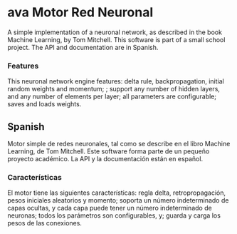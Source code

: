 ava Motor Red Neuronal
=======================
A simple implementation of a neuronal network, as described in the book Machine Learning, by Tom Mitchell.
This software is part of a small school project. The API and documentation are in Spanish.

### Features
This neuronal network engine features: delta rule, backpropagation, initial random weights and momentum; ; support any number of hidden layers, and any number of elements per layer; all parameters are configurable; saves and loads weights.

Spanish
-------
Motor simple de redes neuronales, tal como se describe en el libro Machine Learning, de Tom Mitchell.
Este software forma parte de un pequeño proyecto académico. La API y la documentación están en español.

### Características
El motor tiene las siguientes características: regla delta, retropropagación, pesos iniciales aleatorios y momento; soporta un número indeterminado de capas ocultas, y cada capa puede tener un número indeterminado de neuronas; todos los parámetros son configurables, y; guarda y carga los pesos de las conexiones.
